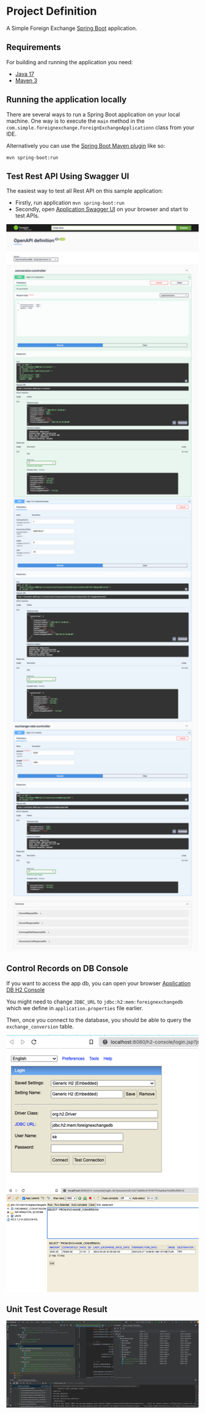 # Project Definition

A Simple Foreign Exchange  [Spring Boot](http://projects.spring.io/spring-boot/) application.

## Requirements

For building and running the application you need:

- [Java 17](https://www.oracle.com/java/technologies/downloads/#java17)
- [Maven 3](https://maven.apache.org)

## Running the application locally

There are several ways to run a Spring Boot application on your local machine. One way is to execute the `main` method in the `com.simple.foreignexchange.ForeignExchangeApplicationn` class from your IDE.

Alternatively you can use the [Spring Boot Maven plugin](https://docs.spring.io/spring-boot/docs/current/reference/html/build-tool-plugins-maven-plugin.html) like so:

```shell
mvn spring-boot:run
```

## Test Rest API Using Swagger UI

The easiest way to test all Rest API on this sample application:
* Firstly, run application  ```mvn spring-boot:run```
* Secondly, open [Application Swagger UI](http://localhost:8080/swagger-ui/index.html) on your browser and start to test APIs.


<img src="src/main/resources/static/api-documentation.png" width="720" alt="API Doc"/>


## Control Records on DB Console

If you want to access the app db, you can open your browser [Application DB H2 Console](http://localhost:8080/h2-console)

You might need to change ```JDBC_URL``` to ```jdbc:h2:mem:foreignexchangedb``` which we define in ```application.properties``` file earlier. 

Then, once you connect to the database, you should be able to query the ```exchange_conversion``` table.

<img src="src/main/resources/static/h2-console-login-page.png" width="720" alt="H2 Login"/>

<img src="src/main/resources/static/h2-console-select-result.png" width="720" alt="H2 DB Select Result"/>

## Unit Test Coverage Result

<img src="src/main/resources/static/test-coverage-result.png" width="720" alt="Test Coverage Result"/>
